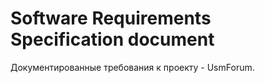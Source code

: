 # Software Requirements Specification document

Документированные требования к проекту - UsmForum. 
